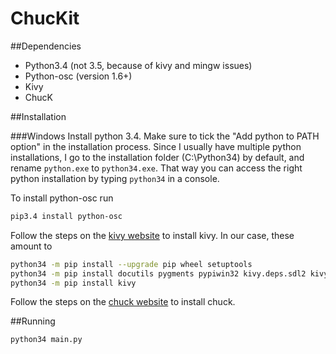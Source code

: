 # ChucKit

##Dependencies
- Python3.4 (not 3.5, because of kivy and mingw issues)
- Python-osc (version 1.6+)
- Kivy
- ChucK

##Installation

###Windows
Install python 3.4. Make sure to tick the "Add python to PATH option" in the installation
process.  Since I usually have multiple python installations, I go to the installation folder
(C:\Python34) by default, and rename `python.exe` to `python34.exe`. That way you can access
the right python installation by typing `python34` in a console.

To install python-osc run

```bash
pip3.4 install python-osc
```

Follow the steps on the [kivy website][kivy-install-windows] to install kivy.
In our case, these amount to

```bash
python34 -m pip install --upgrade pip wheel setuptools
python34 -m pip install docutils pygments pypiwin32 kivy.deps.sdl2 kivy.deps.glew --extra-index-url https://kivy.org/downloads/packages/simple/
python34 -m pip install kivy
```

Follow the steps on the [chuck website][chuck-install] to install chuck.


##Running

```bash
python34 main.py
```

[kivy-install-windows]: https://kivy.org/docs/installation/installation-windows.html
[chuck-install]: http://chuck.cs.princeton.edu/doc/learn/
